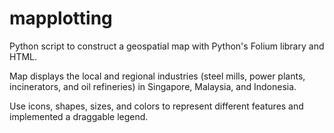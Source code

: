 # mapplotting

Python script to construct a geospatial map with Python's Folium library and HTML.

Map displays the local and regional industries (steel mills, power plants, incinerators, and oil refineries) in Singapore, Malaysia, and Indonesia.

Use icons, shapes, sizes, and colors to represent different features and implemented a draggable legend.

